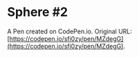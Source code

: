 # Sphere #2

A Pen created on CodePen.io. Original URL: [https://codepen.io/sfi0zy/pen/MZdegG](https://codepen.io/sfi0zy/pen/MZdegG).

